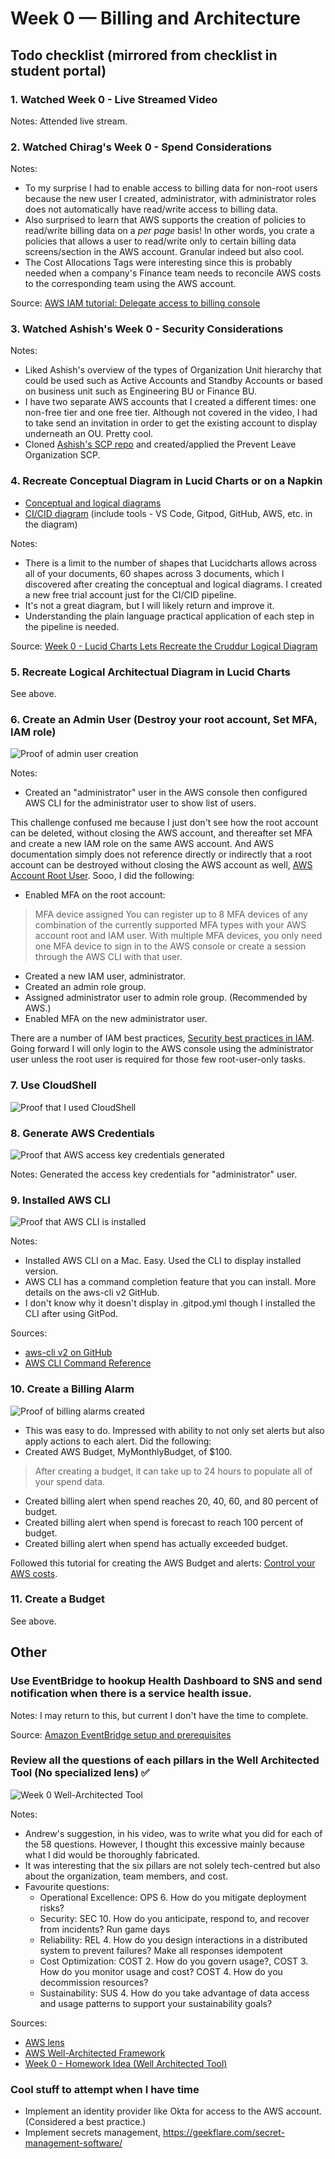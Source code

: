 # Week 0 — Billing and Architecture

## Todo checklist (mirrored from checklist in student portal)

### 1. Watched Week 0 - Live Streamed Video
Notes: Attended live stream.

### 2. Watched Chirag's Week 0 - Spend Considerations
Notes:
- To my surprise I had to enable access to billing data for non-root users because the new user I created, administrator, with administrator roles does not automatically have read/write access to billing data. 
- Also surprised to learn that AWS supports the creation of policies to read/write billing data on a _per page_ basis! In other words, you crate a policies that allows a user to read/write only to certain billing data screens/section in the AWS account. Granular indeed but also cool. 
- The Cost Allocations Tags were interesting since this is probably needed when a company's Finance team needs to reconcile AWS costs to the corresponding team using the AWS account.

Source: [AWS IAM tutorial: Delegate access to billing console](https://docs.aws.amazon.com/IAM/latest/UserGuide/tutorial_billing.html?icmpid=docs_iam_console#tutorial-billing-step2)

### 3. Watched Ashish's Week 0 - Security Considerations
Notes:
- Liked Ashish's overview of the types of Organization Unit hierarchy that could be used such as Active Accounts and Standby Accounts or based on business unit such as Engineering BU or Finance BU.
- I have two separate AWS accounts that I created a different times: one non-free tier and one free tier. Although not covered in the video, I had to take send an invitation in order to get the existing account to display underneath an OU. Pretty cool.
- Cloned [Ashish's SCP repo](https://github.com/hashishrajan/aws-scp-best-practice-policies) and created/applied the Prevent Leave Organization SCP.

### 4. Recreate Conceptual Diagram in Lucid Charts or on a Napkin
- [Conceptual and logical diagrams](https://lucid.app/documents/view/988a4404-009f-4940-8455-b961219c18ae)
- [CI/CID diagram](https://lucid.app/documents/view/08729562-4a66-477c-8909-d9f95356db97) (include tools - VS Code, Gitpod, GitHub, AWS, etc. in the diagram)

Notes:
- There is a limit to the number of shapes that Lucidcharts allows across all of your documents, 60 shapes across 3 documents, which I discovered after creating the conceptual and logical diagrams. I created a new free trial account just for the CI/CID pipeline.
- It's not a great diagram, but I will likely return and improve it.
- Understanding the plain language practical application of each step in the pipeline is needed.

Source: [Week 0 - Lucid Charts Lets Recreate the Cruddur Logical Diagram](https://www.youtube.com/watch?v=K6FDrI_tz0k)

### 5. Recreate Logical Architectual Diagram in Lucid Charts
See above.

### 6. Create an Admin User (Destroy your root account, Set MFA, IAM role)
![Proof of admin user creation](/assets//week0-proof-create-an-admin-user.png)

Notes:
- Created an "administrator" user in the AWS console then configured AWS CLI for the administrator user to show list of users.

This challenge confused me because I just don't see how the root account can be deleted, without closing the AWS account, and thereafter set MFA and create a new IAM role on the same AWS account. And AWS documentation simply does not reference directly or indirectly that a root account can be destroyed without closing the AWS account as well, [AWS Account Root User](https://docs.aws.amazon.com/IAM/latest/UserGuide/id_root-user.html). Sooo, I did the following:

- Enabled MFA on the root account: 
> MFA device assigned
You can register up to 8 MFA devices of any combination of the currently supported MFA types with your AWS account root and IAM user. With multiple MFA devices, you only need one MFA device to sign in to the AWS console or create a session through the AWS CLI with that user.
- Created a new IAM user, administrator.
- Created an admin role group.
- Assigned administrator user to admin role group. (Recommended by AWS.)
- Enabled MFA on the new administrator user.

There are a number of IAM best practices, [Security best practices in IAM](https://docs.aws.amazon.com/IAM/latest/UserGuide/best-practices.html). Going forward I will only login to the AWS console using the administrator user unless the root user is required for those few root-user-only tasks.

### 7. Use CloudShell
![Proof that I used CloudShell](/assets/week0-proof-use-cloudshell.png)

### 8. Generate AWS Credentials
![Proof that AWS access key credentials generated](/assets//week0-proof-generate-aws-credentials.png)

Notes: Generated the access key credentials for "administrator" user.

### 9. Installed AWS CLI
![Proof that AWS CLI is installed](/assets/week0-proof-installed-aws-cli.png)

Notes:
- Installed AWS CLI on a Mac. Easy. Used the CLI to display installed version.
- AWS CLI has a command completion feature that you can install. More details on the aws-cli v2 GitHub.
- I don't know why it doesn't display in .gitpod.yml though I installed the CLI after using GitPod.

Sources:
- [aws-cli v2 on GitHub](https://github.com/aws/aws-cli/tree/v2)
- [AWS CLI Command Reference](https://awscli.amazonaws.com/v2/documentation/api/latest/index.html)

### 10. Create a Billing Alarm
![Proof of billing alarms created](/assets/week0-proof-create-a-billing-alarm.png)

- This was easy to do. Impressed with ability to not only set alerts but also apply actions to each alert. Did the following:
- Created AWS Budget, MyMonthlyBudget, of $100.
> After creating a budget, it can take up to 24 hours to populate all of your spend data.
- Created billing alert when spend reaches 20, 40, 60, and 80 percent of budget.
- Created billing alert when spend is forecast to reach 100 percent of budget.
- Created billing alert when spend has actually exceeded budget.

Followed this tutorial for creating the AWS Budget and alerts: [Control your AWS costs](https://aws.amazon.com/getting-started/hands-on/control-your-costs-free-tier-budgets/).

### 11. Create a Budget
See above.

## Other
### Use EventBridge to hookup Health Dashboard to SNS and send notification when there is a service health issue.
Notes: I may return to this, but current I don't have the time to complete.

Source: [Amazon EventBridge setup and prerequisites](https://docs.aws.amazon.com/eventbridge/latest/userguide/eb-setup.html)

### Review all the questions of each pillars in the Well Architected Tool (No specialized lens) :white_check_mark:
![Week 0 Well-Architected Tool](https://user-images.githubusercontent.com/95940735/219872974-08a1a6e2-0428-4712-9127-46341af6c812.png)

Notes:
- Andrew's suggestion, in his video, was to write what you did for each of the 58 questions. However, I thought this excessive mainly because what I did  would be thoroughly fabricated. 
- It was interesting that the six pillars are not solely tech-centred but also about the organization, team members, and cost.
- Favourite questions:
  - Operational Excellence: OPS 6. How do you mitigate deployment risks?
  - Security: SEC 10. How do you anticipate, respond to, and recover from incidents? Run game days
  - Reliability: REL 4. How do you design interactions in a distributed system to prevent failures? Make all responses idempotent
  - Cost Optimization: COST 2. How do you govern usage?, COST 3. How do you monitor usage and cost? COST 4. How do you decommission resources?
  - Sustainability: SUS 4. How do you take advantage of data access and usage patterns to support your sustainability goals?

Sources:
- [AWS lens](https://docs.aws.amazon.com/wellarchitected/latest/userguide/aws-lenses.html)
- [AWS Well-Architected Framework](https://aws.amazon.com/architecture/well-architected/)
- [Week 0 - Homework Idea (Well Architected Tool)](https://www.youtube.com/watch?v=i-hOfAJb3cE)

### Cool stuff to attempt when I have time
- Implement an identity provider like Okta for access to the AWS account. (Considered a best practice.)
- Implement secrets management, https://geekflare.com/secret-management-software/